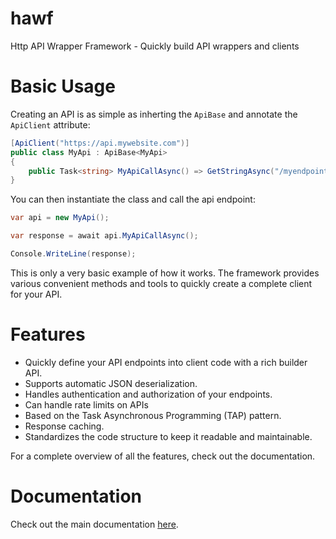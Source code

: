 # hawf
Http API Wrapper Framework - Quickly build API wrappers and clients

# Basic Usage

Creating an API is as simple as inherting the `ApiBase` and annotate the `ApiClient` attribute:

```csharp
[ApiClient("https://api.mywebsite.com")]
public class MyApi : ApiBase<MyApi>
{
    public Task<string> MyApiCallAsync() => GetStringAsync("/myendpoint");
}
```

You can then instantiate the class and call the api endpoint:

```csharp
var api = new MyApi();

var response = await api.MyApiCallAsync();

Console.WriteLine(response);
```

This is only a very basic example of how it works. The framework provides various convenient methods and tools to quickly create a complete client for your API.

# Features
- Quickly define your API endpoints into client code with a rich builder API.
- Supports automatic JSON deserialization.
- Handles authentication and authorization of your endpoints.
- Can handle rate limits on APIs
- Based on the Task Asynchronous Programming (TAP) pattern.
- Response caching.
- Standardizes the code structure to keep it readable and maintainable.

For a complete overview of all the features, check out the documentation.

# Documentation
Check out the main documentation [here](docs/).
